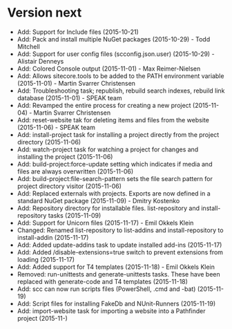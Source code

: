 Version next
============
* Add: Support for Include files (2015-10-21)
* Add: Pack and install multiple NuGet packages (2015-10-29) - Todd Mitchell
* Add: Support for user config files (scconfig.json.user) (2015-10-29) - Alistair Denneys
* Add: Colored Console output (2015-11-01) - Max Reimer-Nielsen
* Add: Allows sitecore.tools to be added to the PATH environment variable (2015-11-01) - Martin Svarrer Christensen
* Add: Troubleshooting task; republish, rebuild search indexes, rebuild link database (2015-11-01) - SPEAK team
* Add: Revamped the entire process for creating a new project (2015-11-04) - Martin Svarrer Christensen
* Add: reset-website tak for deleting items and files from the website (2015-11-06) - SPEAK team
* Add: install-project task for installing a project directly from the project directory (2015-11-06)
* Add: watch-project task for watching a project for changes and installing the project (2015-11-06)
* Add: build-project:force-update setting which indicates if media and files are always overwritten (2015-11-06)
* Add: build-project:file-search-pattern sets the file search pattern for project directory visitor (2015-11-06)
* Add: Replaced externals with projects. Exports are now defined in a standard NuGet package (2015-11-09) - Dmitry Kostenko
* Add: Repository directory for installable files. list-repository and install-repository tasks (2015-11-09)
* Add: Support for Unicorn files (2015-11-17) - Emil Okkels Klein
* Changed: Renamed list-repository to list-addins and install-repository to install-addin (2015-11-17)
* Add: Added update-addins task to update installed add-ins (2015-11-17)
* Add: Added /disable-extensions=true switch to prevent extensions from loading (2015-11-17)
* Add: Added support for T4 templates (2015-11-18) - Emil Okkels Klein
* Removed: run-unittests and generate-unittests tasks. These have been replaced with generate-code and T4 templates (2015-11-18)
* Add: scc can now run scripts files (PowerShell, .cmd and -bat) (2015-11-19)
* Add: Script files for installing FakeDb and NUnit-Runners (2015-11-19)
* Add: import-website task for importing a website into a Pathfinder project (2015-11-)